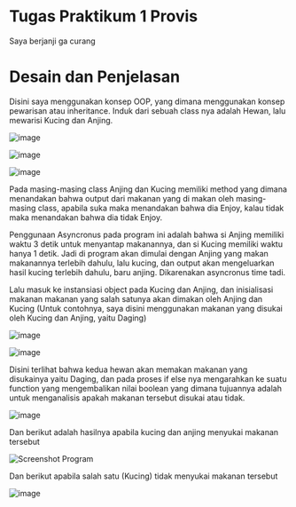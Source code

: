 # Tugas Praktikum 1 Provis
Saya berjanji ga curang

# Desain dan Penjelasan
Disini saya menggunakan konsep OOP, yang dimana menggunakan konsep pewarisan atau inheritance. Induk dari sebuah class nya adalah Hewan, lalu mewarisi Kucing dan Anjing.

![image](https://github.com/hafidzf25/TP1PROVIS2024C2/assets/117885795/3a835179-dd9d-4cc2-9b5f-650cdd274c08)

![image](https://github.com/hafidzf25/TP1PROVIS2024C2/assets/117885795/f72c6324-8470-48e5-b250-9c3433646aae)

![image](https://github.com/hafidzf25/TP1PROVIS2024C2/assets/117885795/57488a03-f129-418d-81b9-b43d7003a467)

Pada masing-masing class Anjing dan Kucing memiliki method yang dimana menandakan bahwa output dari makanan yang di makan oleh masing-masing class, apabila suka maka menandakan bahwa dia Enjoy, kalau tidak maka menandakan bahwa dia tidak Enjoy.

Penggunaan Asyncronus pada program ini adalah bahwa si Anjing memiliki waktu 3 detik untuk menyantap makanannya, dan si Kucing memiliki waktu hanya 1 detik. Jadi di program akan dimulai dengan Anjing yang makan makanannya terlebih dahulu, lalu kucing, dan output akan mengeluarkan hasil kucing terlebih dahulu, baru anjing. Dikarenakan asyncronus time tadi.

Lalu masuk ke instansiasi object pada Kucing dan Anjing, dan inisialisasi makanan makanan yang salah satunya akan dimakan oleh Anjing dan Kucing (Untuk contohnya, saya disini menggunakan makanan yang disukai oleh Kucing dan Anjing, yaitu Daging)

![image](https://github.com/hafidzf25/TP1PROVIS2024C2/assets/117885795/47bd6b21-7467-4098-8d16-3141a40f78f8)

![image](https://github.com/hafidzf25/TP1PROVIS2024C2/assets/117885795/1b2acd88-b2d6-463b-a7bb-724fca739196)

Disini terlihat bahwa kedua hewan akan memakan makanan yang disukainya yaitu Daging, dan pada proses if else nya mengarahkan ke suatu function yang mengembalikan nilai boolean yang dimana tujuannya adalah untuk menganalisis apakah makanan tersebut disukai atau tidak.

![image](https://github.com/hafidzf25/TP1PROVIS2024C2/assets/117885795/26ba3413-2744-45ef-a015-b1ff4d086aee)

Dan berikut adalah hasilnya apabila kucing dan anjing menyukai makanan tersebut

![Screenshot Program](https://github.com/hafidzf25/TP1PROVIS2024C2/assets/117885795/7be2f944-6656-4562-9c9d-3a2700354378)

Dan berikut apabila salah satu (Kucing) tidak menyukai makanan tersebut

![image](https://github.com/hafidzf25/TP1PROVIS2024C2/assets/117885795/66984953-f5c5-4e7e-8921-c17346779e5b)
